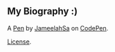 My Biography :)
---------------


A [Pen](https://codepen.io/JameelahSa/pen/MWzqzgK) by [JameelahSa](https://codepen.io/JameelahSa) on [CodePen](https://codepen.io).

[License](https://codepen.io/license/pen/MWzqzgK).